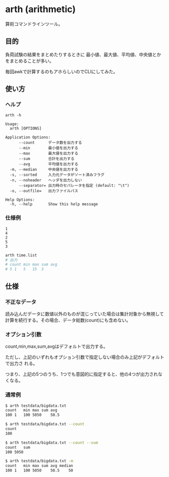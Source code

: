 # arth (arithmetic)

算術コマンドラインツール。

## 目的

負荷試験の結果をまとめたりするときに
最小値、最大値、平均値、中央値とかをまとめることが多い。

毎回awkで計算するのもアホらしいのでCLIにしてみた。

## 使い方

### ヘルプ

`arth -h`

    Usage:
      arth [OPTIONS]

    Application Options:
          --count      データ数を出力する
          --min        最小値を出力する
          --max        最大値を出力する
          --sum        合計を出力する
          --avg        平均値を出力する
      -m, --median     中央値を出力する
      -s, --sorted     入力元データがソート済みフラグ
      -n, --noheader   ヘッダを出力しない
          --separator= 出力時のセパレータを指定 (default: "\t")
      -o, --outfile=   出力ファイルパス

    Help Options:
      -h, --help       Show this help message

### 仕様例

```time.list
1
4
2
5
3
```

```bash
arth time.list
# 出力
# count	min	max	sum	avg
# 5	1	5	15	3
```

## 仕様

### 不正なデータ

読み込んだデータに数値以外のものが混じっていた場合は集計対象から無視して
計算を続行する。その場合、データ総数(count)にも含めない。

### オプション引数

count,min,max,sum,avgはデフォルトで出力する。

ただし、上記のいずれもオプション引数で指定しない場合のみ上記がデフォルトで出力さ
れる。

つまり、上記の5つのうち、1つでも意図的に指定すると、他の4つが出力されなくなる。

### 通常例

```bash
$ arth testdata/bigdata.txt
count	min	max	sum	avg
100	1	100	5050	50.5
```

```bash
$ arth testdata/bigdata.txt --count
count
100
```

```bash
$ arth testdata/bigdata.txt --count --sum
count	sum
100	5050
```

```bash
$ arth testdata/bigdata.txt -m
count	min	max	sum	avg	median
100	1	100	5050	50.5	50
```

